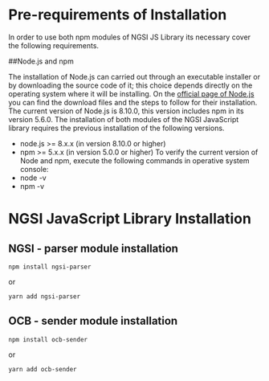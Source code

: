 # Pre-requirements of Installation

In order to use both npm modules of NGSI JS Library its necessary cover the following requirements.

##Node.js and npm

The installation of Node.js can carried out through an executable installer or by downloading the source code of it; this choice depends directly on the operating system where it will be installing. On the [official page of Node.js](https://nodejs.org/en/download/) you can find the download files and the steps to follow for their installation.
The current version of Node.js is 8.10.0, this version includes npm in its version 5.6.0.
The installation of both modules of the NGSI JavaScript library requires the previous installation of the following versions.
- node.js >= 8.x.x (in version 8.10.0 or higher)
- npm >= 5.x.x (in version 5.0.0 or higher)
To verify the current version of Node and npm, execute the following commands in operative system console:
- node -v
- npm -v

# NGSI JavaScript Library Installation

## NGSI - parser module installation

    npm install ngsi-parser 
    
   or
   
    yarn add ngsi-parser

## OCB - sender module installation

    npm install ocb-sender
    
   or
   
    yarn add ocb-sender
